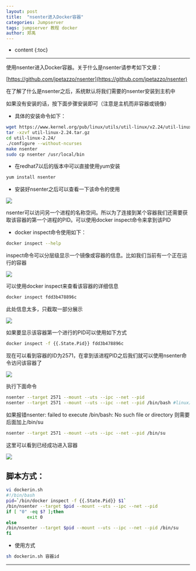 ```yaml
---
layout: post
title:  "nsenter进入Docker容器"
categories: Jumpserver 
tags: jumpserver 教程 docker
author: 郑禹
---
```


* content
{:toc}
---


使用nsenter进入Docker容器。关于什么是nsenter请参考如下文章：

[https://github.com/jpetazzo/nsenter](https://github.com/jpetazzo/nsenter)

在了解了什么是nsenter之后，系统默认将我们需要的nsenter安装到主机中

如果没有安装的话，按下面步骤安装即可（注意是主机而非容器或镜像）

* 具体的安装命令如下：
```sh
wget https://www.kernel.org/pub/linux/utils/util-linux/v2.24/util-linux-2.24.tar.gz  
tar -xzvf util-linux-2.24.tar.gz  
cd util-linux-2.24/  
./configure --without-ncurses  
make nsenter  
sudo cp nsenter /usr/local/bin  
```





* 在redhat7以后的版本中可以直接使用yum安装
```sh
yum install nsenter
```
* 安装好nsenter之后可以查看一下该命令的使用

<img src="http://newbluesky.top/img/nsenter1.png">

nsenter可以访问另一个进程的名称空间。所以为了连接到某个容器我们还需要获取该容器的第一个进程的PID。可以使用docker inspect命令来拿到该PID

* docker inspect命令使用如下：
```sh
docker inspect --help 
```
inspect命令可以分层级显示一个镜像或容器的信息。比如我们当前有一个正在运行的容器

<img src="http://newbluesky.top/img/nsenter2.png">

可以使用docker inspect来查看该容器的详细信息
```sh
docker inspect fdd3b478896c
```
此处信息太多，只截取一部分展示

<img src="http://newbluesky.top/img/nsenter3.png">

如果要显示该容器第一个进行的PID可以使用如下方式
```sh
docker inspect -f {{.State.Pid}} fdd3b478896c 
```
现在可以看到容器的ID为2571，在拿到该进程PID之后我们就可以使用nsenter命令访问该容器了

<img src="http://newbluesky.top/img/nsenter4.png">

执行下面命令
```sh
nsenter --target 2571 --mount --uts --ipc --net --pid 
nsenter --target 2571 --mount --uts --ipc --net --pid /bin/bash #linux加上/bin/bash
```

如果报错nsenter: failed to execute /bin/bash: No such file or directory 则需要后面加上/bin/su
```sh
nsenter --target 2571 --mount --uts --ipc --net --pid /bin/su
```
这里可以看到已经成功进入容器

<img src="http://newbluesky.top/img/nsenter5.png">

## 脚本方式：
```sh
vi dockerin.sh
#!/bin/bash
pid=`/bin/docker inspect -f {{.State.Pid}} $1`
/bin/nsenter --target $pid --mount --uts --ipc --net --pid
if [ "0" -eq $? ];then
        exit 0
else
/bin/nsenter --target $pid --mount --uts --ipc --net --pid /bin/su
fi
```
* 使用方式
```sh
sh dockerin.sh 容器id
```

---

